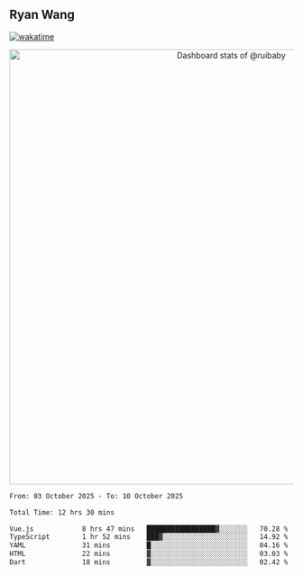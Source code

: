 ## Ryan Wang

[![wakatime](https://wakatime.com/badge/user/6f4ce45f-b03c-4eb3-b701-4b95e0885d94.svg)](https://wakatime.com/@6f4ce45f-b03c-4eb3-b701-4b95e0885d94)

<!-- Copy-paste in your Readme.md file -->

<a href="https://next.ossinsight.io/widgets/official/compose-user-dashboard-stats?user_id=21301288" target="_blank" style="display: block" align="center">
  <picture>
    <source media="(prefers-color-scheme: dark)" srcset="https://next.ossinsight.io/widgets/official/compose-user-dashboard-stats/thumbnail.png?user_id=21301288&image_size=auto&color_scheme=dark" width="771" height="auto">
    <img alt="Dashboard stats of @ruibaby" src="https://next.ossinsight.io/widgets/official/compose-user-dashboard-stats/thumbnail.png?user_id=21301288&image_size=auto&color_scheme=light" width="771" height="auto">
  </picture>
</a>

<!-- Made with [OSS Insight](https://ossinsight.io/) -->


<!--START_SECTION:waka-->

```txt
From: 03 October 2025 - To: 10 October 2025

Total Time: 12 hrs 30 mins

Vue.js            8 hrs 47 mins   █████████████████▓░░░░░░░   70.28 %
TypeScript        1 hr 52 mins    ███▓░░░░░░░░░░░░░░░░░░░░░   14.92 %
YAML              31 mins         █░░░░░░░░░░░░░░░░░░░░░░░░   04.16 %
HTML              22 mins         ▓░░░░░░░░░░░░░░░░░░░░░░░░   03.03 %
Dart              18 mins         ▓░░░░░░░░░░░░░░░░░░░░░░░░   02.42 %
```

<!--END_SECTION:waka-->
